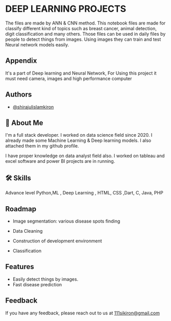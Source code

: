 # DEEP LEARNING PROJECTS

The files are made by ANN & CNN method. This notebook files are made for classify different kind of topics such as breast cancer,
animal detection, digit classification and many others. Those files can be used in daily files by people to detect things from images. Using images they can train and test Neural network models easily.


## Appendix

It's a part of Deep learning and Neural Network, For Using this project it must need camera, images and high performance computer

## Authors

- [@shirajulislamkiron](https://www.github.com/shirajulislamkiron)


## 🚀 About Me
I'm a full stack developer. I worked on data science field since 2020. I already made some Machine Learning & Deep learning models. I also attached them in my github profile.

I have proper knowledge on data analyst field also. I worked on tableau and excel software and power BI projects are in running.
## 🛠 Skills
Advance level Python,ML , Deep Learning , HTML, CSS ,Dart, C, Java, PHP


## Roadmap

- Image segmentation: various disease spots finding

- Data Cleaning

- Construction of development environment

- Classification

## Features

- Easily detect things by images.
- Fast disease prediction


## Feedback

If you have any feedback, please reach out to us at 111sikiron@gmail.com

